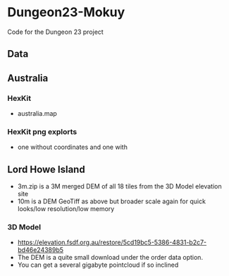 # Dungeon23-Mokuy
Code for the Dungeon 23 project

## Data
## Australia
### HexKit
- australia.map
### HexKit png explorts
- one without coordinates and one with
## Lord Howe Island
- 3m.zip is a 3M merged DEM of all 18 tiles from the 3D Model elevation site
- 10m is a DEM GeoTiff as above but broader scale again for quick looks/low resolution/low memory

### 3D Model

- https://elevation.fsdf.org.au/restore/5cd19bc5-5386-4831-b2c7-bd46e24389b5
- The DEM is a quite small download under the order data option.
- You can get a several gigabyte pointcloud if so inclined
